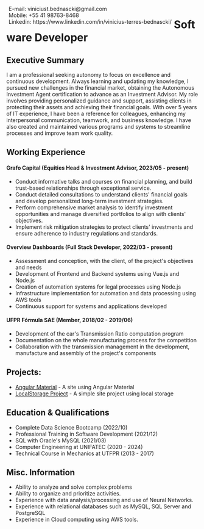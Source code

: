 <span style="float:left;padding:6px">
  E-mail: viniciust.bednascki@gmail.com <br> Mobile: +55 41 98763-8468 <br> Linkedin: https://www.linkedin.com/in/vinicius-terres-bednascki/
</span>

# Software Developer  

## Executive Summary

I am a professional seeking autonomy to focus on excellence and continuous development. Always learning and updating my knowledge, I pursued new challenges in the financial market, obtaining the Autonomous Investment Agent certification to advance as an Investment Advisor.
My role involves providing personalized guidance and support, assisting clients in protecting their assets and achieving their financial goals.
With over 5 years of IT experience, I have been a reference for colleagues, enhancing my interpersonal communication, teamwork, and business knowledge. I have also created and maintained various programs and systems to streamline processes and improve team work quality.

## Working Experience

#### Grafo Capital (Equities Head & Investment Advisor, 2023/05 - present) 

* Conduct informative talks and courses on financial planning, and build trust-based relationships through exceptional service.
* Conduct detailed consultations to understand clients' financial goals and develop personalized long-term investment strategies.
* Perform comprehensive market analysis to identify investment opportunities and manage diversified portfolios to align with clients' objectives.
* Implement risk mitigation strategies to protect clients' investments and ensure adherence to industry regulations and standards.

#### Overview Dashboards (Full Stack Developer, 2022/03 - present) 

* Assessment and conception, with the client, of the project's objectives and needs
* Development of Frontend and Backend systems using Vue.js and Node.js
* Creation of automation systems for legal processes using Node.js
* Infrastructure implementation for automation and data processing using AWS tools
* Continuous support for systems and applications developed

#### UFPR Fórmula SAE (Member, 2018/02 - 2019/06) 

* Development of the car's Transmission Ratio computation program
* Documentation on the whole manufacturing process for the competition
* Collaboration with the transmission management in the development, manufacture and assembly of the project's components

## Projects: 

* [Angular Material](https://github.com/ViniciusTBednascki/exercicioAngulaMaterial) - A site using Angular Material
* [LocalStorage Project](https://github.com/ViniciusTBednascki/ProjetoLocalStorage) - A simple site project using local storage

## Education & Qualifications

* Complete Data Science Bootcamp (2022/10)
* Professional Training in Software Development (2021/12)
* SQL with Oracle's MySQL (2021/03)
* Computer Engineering at UNIFATEC (2020 - 2024)
* Technical Course in Mechanics at UTFPR (2013 - 2017)

## Misc. Information

* Ability to analyze and solve complex problems
* Ability to organize and prioritize activities.
* Experience with data analysis/processing and use of Neural Networks.
* Experience with relational databases such as MySQL, SQL Server and PostgreSQL
* Experience in Cloud computing using AWS tools.
